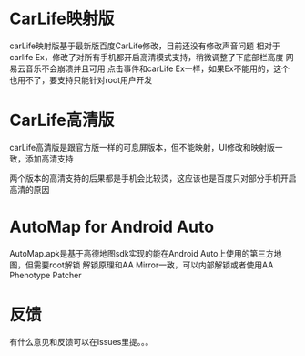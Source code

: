 # CarLife映射版
carLife映射版基于最新版百度CarLife修改，目前还没有修改声音问题
相对于carlife Ex，修改了对所有手机都开启高清模式支持，稍微调整了下底部栏高度
网易云音乐不会崩溃并且可用
点击事件和carLife Ex一样，如果Ex不能用的，这个也用不了，要支持只能针对root用户开发

# CarLife高清版
carLife高清版是跟官方版一样的可息屏版本，但不能映射，UI修改和映射版一致，添加高清支持

两个版本的高清支持的后果都是手机会比较烫，这应该也是百度只对部分手机开启高清的原因


# AutoMap for Android Auto
AutoMap.apk是基于高德地图sdk实现的能在Android Auto上使用的第三方地图，但需要root解锁
解锁原理和AA Mirror一致，可以内部解锁或者使用AA Phenotype Patcher

# 反馈
有什么意见和反馈可以在Issues里提。。。
